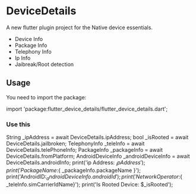 # DeviceDetails

A new flutter plugin project for the Native device essentials.

* Device Info
* Package Info
* Telephony Info
* Ip Info
* Jaibreak/Root detection

## Usage

You need to import the package:

import 'package:flutter_device_details/flutter_device_details.dart';

### Use this

  String _ipAddress = await DeviceDetails.ipAddress;
  bool _isRooted = await DeviceDetails.jailbroken;
  TelephonyInfo _teleInfo = await DeviceDetails.telePhoneInfo;
  PackageInfo _packageInfo = await DeviceDetails.fromPlatform;
  AndroidDeviceInfo _androidDeviceInfo = await DeviceDetails.androidInfo;
  print('ip Address: $_ipAddress');
  print('Package Name:${ _packageInfo.packageName }');
  print('AndroidID:${ _androidDeviceInfo.androidId}');
  print('Network Operator:${ _teleInfo.simCarrierIdName}');
  print('Is Rooted Device: $_isRooted');
